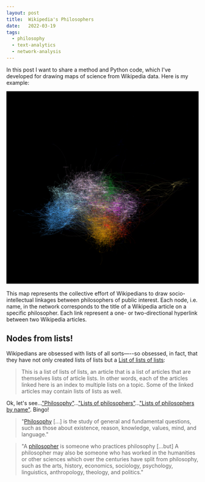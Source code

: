 ```yaml
---
layout: post
title:  Wikipedia's Philosophers
date:   2022-03-19
tags:
  - philosophy
  - text-analytics
  - network-analysis
---
```


In this post I want to share a method and Python code, which I've developed for drawing maps of science from Wikipedia data. Here is my example:

<img src="/img/wiki-philosophers/all_zoom.png" />

This map represents the collective effort of Wikipedians to draw socio-intellectual linkages between philosophers of public interest. Each node, i.e. name, in the network corresponds to the title of a Wikipedia article on a specific philosopher. Each link represent a one- or two-directional hyperlink between two Wikipedia articles.


## Nodes from lists!

Wikipedians are obsessed with lists of all sorts—--so obsessed, in fact, that they have not only created lists of lists but a [List of lists of lists](https://en.wikipedia.org/wiki/List_of_lists_of_lists):

> This is a list of lists of lists, an article that is a list of articles that are themselves lists of article lists. In other words, each of the articles linked here is an index to multiple lists on a topic. Some of the linked articles may contain lists of lists as well.

Ok, let's see...["Philosophy"](https://en.wikipedia.org/wiki/List_of_lists_of_lists#Philosophy)...["Lists of philosophers"](https://en.wikipedia.org/wiki/Lists_of_philosophers)...["Lists of philosophers by name"](https://en.wikipedia.org/wiki/Lists_of_philosophers#Lists_of_philosophers_by_name). Bingo!




>"[Philosophy](https://en.wikipedia.org/wiki/Philosophy) \[...\] is the study of general and fundamental questions, such as those about existence, reason, knowledge, values, mind, and language." 

> "A [philosopher](https://en.wikipedia.org/wiki/Philosopher) is someone who practices philosophy [...but] A philosopher may also be someone who has worked in the humanities or other sciences which over the centuries have split from philosophy, such as the arts, history, economics, sociology, psychology, linguistics, anthropology, theology, and politics."
